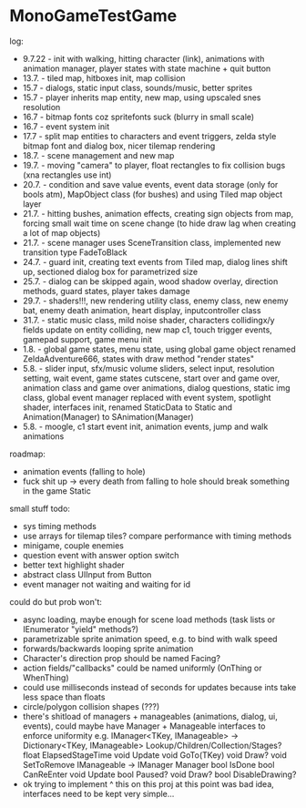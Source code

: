 # MonoGameTestGame

log:
* 9.7.22 - init with walking, hitting character (link), animations with animation manager, player states with state machine + quit button
* 13.7. - tiled map, hitboxes init, map collision
* 15.7 - dialogs, static input class, sounds/music, better sprites
* 15.7 - player inherits map entity, new map, using upscaled snes resolution
* 16.7 - bitmap fonts coz spritefonts suck (blurry in small scale)
* 16.7 - event system init
* 17.7 - split map entities to characters and event triggers, zelda style bitmap font and dialog box, nicer tilemap rendering
* 18.7. - scene management and new map
* 19.7. - moving "camera" to player, float rectangles to fix collision bugs (xna rectangles use int)
* 20.7. - condition and save value events, event data storage (only for bools atm), MapObject class (for bushes) and using Tiled map object layer
* 21.7. - hitting bushes, animation effects, creating sign objects from map, forcing small wait time on scene change (to hide draw lag when creating a lot of map objects)
* 21.7. - scene manager uses SceneTransition class, implemented new transition type FadeToBlack
* 24.7. - guard init, creating text events from Tiled map, dialog lines shift up, sectioned dialog box for parametrized size
* 25.7. - dialog can be skipped again, wood shadow overlay, direction methods, guard states, player takes damage
* 29.7. - shaders!!!, new rendering utility class, enemy class, new enemy bat, enemy death animation, heart display, inputcontroller class
* 31.7. - static music class, mild noise shader, characters collidingx/y fields update on entity colliding, new map c1, touch trigger events, gamepad support, game menu init
* 1.8. - global game states, menu state, using global game object renamed ZeldaAdventure666, states with draw method "render states"
* 5.8. - slider input, sfx/music volume sliders, select input, resolution setting, wait event, game states cutscene, start over and game over, animation class and game over animations, dialog questions, static img class, global event manager replaced with event system, spotlight shader, interfaces init, renamed StaticData to Static and Animation(Manager) to SAnimation(Manager)
* 5.8. - moogle, c1 start event init, animation events, jump and walk animations

roadmap:
* animation events (falling to hole)
* fuck shit up -> every death from falling to hole should break something in the game Static

small stuff todo:
* sys timing methods
* use arrays for tilemap tiles? compare performance with timing methods
* minigame, couple enemies
* question event with answer option switch
* better text highlight shader
* abstract class UIInput from Button
* event manager not waiting and waiting for id

could do but prob won't:
* async loading, maybe enough for scene load methods (task lists or IEnumerator "yield" methods?)
* parametrizable sprite animation speed, e.g. to bind with walk speed
* forwards/backwards looping sprite animation 
* Character's direction prop should be named Facing?
* action fields/"callbacks" could be named uniformly (OnThing or WhenThing)
* could use milliseconds instead of seconds for updates because ints take less space than floats
* circle/polygon collision shapes (???)
* there's shitload of managers + manageables (animations, dialog, ui, events), could maybe have Manager + Manageable interfaces to enforce uniformity
e.g.
    IManager<TKey, IManageable>  ->
        Dictionary<TKey, IManageable> Lookup/Children/Collection/Stages?
        float ElapsedStageTime
        void Update
        void GoTo(TKey)
        void Draw?
        void SetToRemove
    IManageable ->
        IManager Manager
        bool IsDone
        bool CanReEnter
        void Update
        bool Paused?
        void Draw?
        bool DisableDrawing?
* ok trying to implement ^ this on this proj at this point was bad idea, interfaces need to be kept very simple... 
